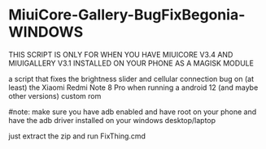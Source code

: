 # MiuiCore-Gallery-BugFixBegonia-WINDOWS
THIS SCRIPT IS ONLY FOR WHEN YOU HAVE MIUICORE V3.4 AND MIUIGALLERY V3.1 INSTALLED ON YOUR PHONE AS A MAGISK MODULE

a script that fixes the brightness slider and cellular connection bug on (at least) the Xiaomi Redmi Note 8 Pro when running a android 12 (and maybe other versions) custom rom

#note: make sure you have adb enabled and have root on your phone and have the adb driver installed on your windows desktop/laptop

just extract the zip and run FixThing.cmd
